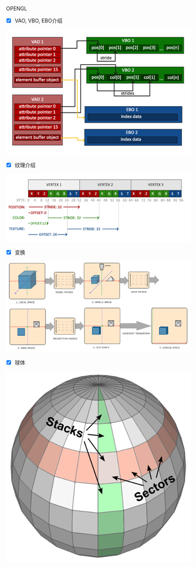 OPENGL

- [x] VAO, VBO, EBO介绍

![Vertex Object Array](../res/vertex-array-objects-ebo.png)

- [x] 纹理介绍

![Vertex](../res/vertex-attribute-textures.png)

- [x] 变换

![坐标系统](../res/coordinate-systems.png)

- [x] 球体

![球体](../res/sphere-opengl.png)